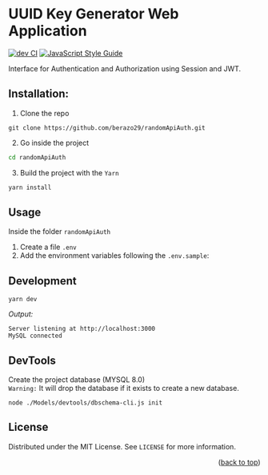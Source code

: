 # UUID Key Generator Web Application
[![dev CI](https://github.com/berazo29/randomApiAuth/actions/workflows/dev-test.yml/badge.svg?branch=development)](https://github.com/berazo29/randomApiAuth/actions/workflows/dev-test.yml)
[![JavaScript Style Guide](https://img.shields.io/badge/code_style-standard-brightgreen.svg)](https://standardjs.com)

Interface for Authentication and Authorization using Session and JWT.

## Installation:
1. Clone the repo
```git
git clone https://github.com/berazo29/randomApiAuth.git
```
2. Go inside the project
```sh
cd randomApiAuth
```
3. Build the project with the `Yarn` 
```js
yarn install
```

## Usage
Inside the folder `randomApiAuth` 
1. Create a file `.env` 
2. Add the environment variables following the `.env.sample`:

## Development
```
yarn dev
```
*Output:*
```
Server listening at http://localhost:3000
MySQL connected
```

## DevTools
Create the project database (MYSQL 8.0)<br>
`Warning:` It will drop the database if it exists to create a new database.
```
node ./Models/devtools/dbschema-cli.js init
```



<!-- LICENSE -->
## License

Distributed under the MIT License. See `LICENSE` for more information.

<p align="right">(<a href="#top">back to top</a>)</p>
